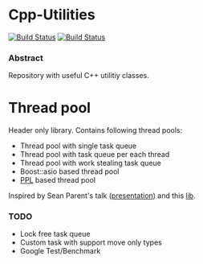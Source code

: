 # Cpp-Utilities

[![Build Status](https://travis-ci.org/vukis/Utilities.svg?branch=master)](https://travis-ci.org/vukis/Utilities)
[![Build Status](https://ci.appveyor.com/api/projects/status/1l8srr6wo3ixnc7o?svg=true)](https://ci.appveyor.com/project/vukis/utilities)

### Abstract

Repository with useful C++ utilitiy classes.

# Thread pool

Header only library. Contains following thread pools:
- Thread pool with single task queue
- Thread pool with task queue per each thread
- Thread pool with work stealing task queue
- Boost::asio based thread pool
- [PPL](https://msdn.microsoft.com/library/dd492418.aspx) based thread pool

Inspired by Sean Parent's talk ([presentation](http://sean-parent.stlab.cc/presentations/2016-11-16-concurrency/2016-11-16-concurrency.pdf)) and this [lib](https://github.com/topcpporg/thread-pool-cpp).

### TODO

- Lock free task queue
- Custom task with support move only types
- Google Test/Benchmark
